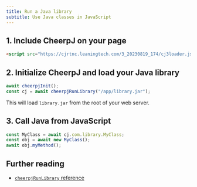 ```yaml
---
title: Run a Java library
subtitle: Use Java classes in JavaScript
---
```


## 1. Include CheerpJ on your page

```html
<script src="https://cjrtnc.leaningtech.com/3_20230819_174/cj3loader.js"></script>
```

## 2. Initialize CheerpJ and load your Java library

```js
await cheerpjInit();
const cj = await cheerpjRunLibrary("/app/library.jar");
```

This will load `library.jar` from the root of your web server.

## 3. Call Java from JavaScript

```js
const MyClass = await cj.com.library.MyClass;
const obj = await new MyClass();
await obj.myMethod();
```

## Further reading

- [`cheerpjRunLibrary` reference](/cheerpj3/reference/cheerpjRunLibrary)
